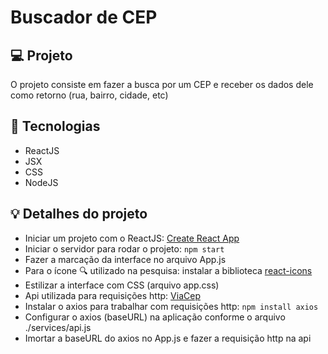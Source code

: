 
# Buscador de CEP

## 💻 Projeto

O projeto consiste em fazer a busca por um CEP e receber os dados dele como retorno (rua, bairro, cidade, etc)

## 🚀 Tecnologias

- ReactJS
- JSX
- CSS
- NodeJS

## 💡 Detalhes do projeto

- Iniciar um projeto com o ReactJS: [Create React App](https://github.com/facebook/create-react-app)
- Iniciar o servidor para rodar o projeto: ```npm start```
- Fazer a marcação da interface no arquivo App.js
- Para o ícone 🔍 utilizado na pesquisa: instalar a biblioteca [react-icons](https://react-icons.github.io/react-icons)
- Estilizar a interface com CSS (arquivo app.css)
- Api utilizada para requisições http: [ViaCep](https://viacep.com.br/)
- Instalar o axios para trabalhar com requisições http: ```npm install axios```
- Configurar o axios (baseURL) na aplicação conforme o arquivo ./services/api.js
- Imortar a baseURL do axios no App.js e fazer a requisição http na api




